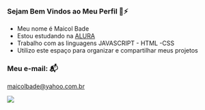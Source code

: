 ### Sejam Bem Vindos ao Meu Perfil 👋⚡
- Meu nome é Maicol Bade
- Estou estudando na [ALURA](https://cursos.alura.com.br/user/maicol-bade)
- Trabalho com as linguagens JAVASCRIPT - HTML -CSS
- Utilizo este espaço para organizar e compartilhar meus projetos
### Meu e-mail: 📬
maicolbade@yahoo.com.br

![](https://media.tenor.com/jHg-q58KgiYAAAAM/scaler-create-impact.gif)

